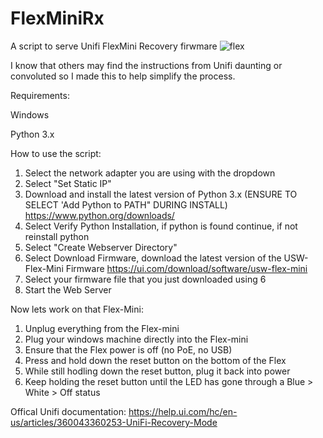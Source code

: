 # FlexMiniRx
A script to serve Unifi FlexMini Recovery firwmare
![flex](https://github.com/user-attachments/assets/689fc590-5c3a-43ca-a7e4-317e9e7a1b2c)

I know that others may find the instructions from Unifi daunting or convoluted so I made this to help simplify the process.

Requirements:

Windows

Python 3.x

How to use the script:

1. Select the network adapter you are using with the dropdown
2. Select "Set Static IP"
3. Download and install the latest version of Python 3.x (ENSURE TO SELECT 'Add Python to PATH" DURING INSTALL)
https://www.python.org/downloads/
4. Select Verify Python Installation, if python is found continue, if not reinstall python
5. Select "Create Webserver Directory"
6. Select Download Firmware, download the latest version of the USW-Flex-Mini Firmware
https://ui.com/download/software/usw-flex-mini
7. Select your firmware file that you just downloaded using 6
8. Start the Web Server


Now lets work on that Flex-Mini:
1. Unplug everything from the Flex-mini
2. Plug your windows machine directly into the Flex-mini
3. Ensure that the Flex power is off (no PoE, no USB)
4. Press and hold down the reset button on the bottom of the Flex
5. While still hodling down the reset button, plug it back into power
6. Keep holding the reset button until the LED has gone through a Blue > White > Off status


Offical Unifi documentation:
https://help.ui.com/hc/en-us/articles/360043360253-UniFi-Recovery-Mode
